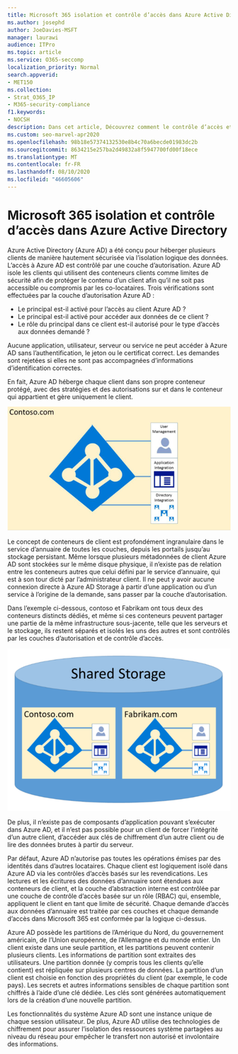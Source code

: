 ```yaml
---
title: Microsoft 365 isolation et contrôle d’accès dans Azure Active Directory
ms.author: josephd
author: JoeDavies-MSFT
manager: laurawi
audience: ITPro
ms.topic: article
ms.service: O365-seccomp
localization_priority: Normal
search.appverid:
- MET150
ms.collection:
- Strat_O365_IP
- M365-security-compliance
f1.keywords:
- NOCSH
description: Dans cet article, Découvrez comment le contrôle d’accès et le contrôle d’accès permettent de conserver les données de plusieurs clients isolés les uns des autres dans Azure Active Directory.
ms.custom: seo-marvel-apr2020
ms.openlocfilehash: 98b18e57374132530e8b4c70a6becde01983dc2b
ms.sourcegitcommit: 8634215e257ba2d49832a8f5947700fd00f18ece
ms.translationtype: MT
ms.contentlocale: fr-FR
ms.lasthandoff: 08/10/2020
ms.locfileid: "46605606"
---
```

# <a name="microsoft-365-isolation-and-access-control-in-azure-active-directory"></a>Microsoft 365 isolation et contrôle d’accès dans Azure Active Directory

Azure Active Directory (Azure AD) a été conçu pour héberger plusieurs clients de manière hautement sécurisée via l’isolation logique des données. L’accès à Azure AD est contrôlé par une couche d’autorisation. Azure AD isole les clients qui utilisent des conteneurs clients comme limites de sécurité afin de protéger le contenu d’un client afin qu’il ne soit pas accessible ou compromis par les co-locataires. Trois vérifications sont effectuées par la couche d’autorisation Azure AD :

- Le principal est-il activé pour l’accès au client Azure AD ?
- Le principal est-il activé pour accéder aux données de ce client ?
- Le rôle du principal dans ce client est-il autorisé pour le type d’accès aux données demandé ?

Aucune application, utilisateur, serveur ou service ne peut accéder à Azure AD sans l’authentification, le jeton ou le certificat correct. Les demandes sont rejetées si elles ne sont pas accompagnées d’informations d’identification correctes.

En fait, Azure AD héberge chaque client dans son propre conteneur protégé, avec des stratégies et des autorisations sur et dans le conteneur qui appartient et gère uniquement le client.
 
![Conteneur Azure](media/office-365-isolation-azure-container.png)

Le concept de conteneurs de client est profondément ingranulaire dans le service d’annuaire de toutes les couches, depuis les portails jusqu’au stockage persistant. Même lorsque plusieurs métadonnées de client Azure AD sont stockées sur le même disque physique, il n’existe pas de relation entre les conteneurs autres que celui défini par le service d’annuaire, qui est à son tour dicté par l’administrateur client. Il ne peut y avoir aucune connexion directe à Azure AD Storage à partir d’une application ou d’un service à l’origine de la demande, sans passer par la couche d’autorisation.

Dans l’exemple ci-dessous, contoso et Fabrikam ont tous deux des conteneurs distincts dédiés, et même si ces conteneurs peuvent partager une partie de la même infrastructure sous-jacente, telle que les serveurs et le stockage, ils restent séparés et isolés les uns des autres et sont contrôlés par les couches d’autorisation et de contrôle d’accès.
 
![Conteneurs dédiés Azure](media/office-365-isolation-azure-dedicated-containers.png)

De plus, il n’existe pas de composants d’application pouvant s’exécuter dans Azure AD, et il n’est pas possible pour un client de forcer l’intégrité d’un autre client, d’accéder aux clés de chiffrement d’un autre client ou de lire des données brutes à partir du serveur.

Par défaut, Azure AD n’autorise pas toutes les opérations émises par des identités dans d’autres locataires. Chaque client est logiquement isolé dans Azure AD via les contrôles d’accès basés sur les revendications. Les lectures et les écritures des données d’annuaire sont étendues aux conteneurs de client, et la couche d’abstraction interne est contrôlée par une couche de contrôle d’accès basée sur un rôle (RBAC) qui, ensemble, appliquent le client en tant que limite de sécurité. Chaque demande d’accès aux données d’annuaire est traitée par ces couches et chaque demande d’accès dans Microsoft 365 est conformée par la logique ci-dessus.

Azure AD possède les partitions de l’Amérique du Nord, du gouvernement américain, de l’Union européenne, de l’Allemagne et du monde entier. Un client existe dans une seule partition, et les partitions peuvent contenir plusieurs clients. Les informations de partition sont extraites des utilisateurs. Une partition donnée (y compris tous les clients qu’elle contient) est répliquée sur plusieurs centres de données. La partition d’un client est choisie en fonction des propriétés du client (par exemple, le code pays). Les secrets et autres informations sensibles de chaque partition sont chiffrés à l’aide d’une clé dédiée. Les clés sont générées automatiquement lors de la création d’une nouvelle partition.

Les fonctionnalités du système Azure AD sont une instance unique de chaque session utilisateur. De plus, Azure AD utilise des technologies de chiffrement pour assurer l’isolation des ressources système partagées au niveau du réseau pour empêcher le transfert non autorisé et involontaire des informations.

